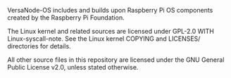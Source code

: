 VersaNode-OS includes and builds upon Raspberry Pi OS components
created by the Raspberry Pi Foundation.

The Linux kernel and related sources are licensed under
GPL-2.0 WITH Linux-syscall-note.
See the Linux kernel COPYING and LICENSES/ directories for details.

All other source files in this repository are licensed under
the GNU General Public License v2.0, unless stated otherwise.
